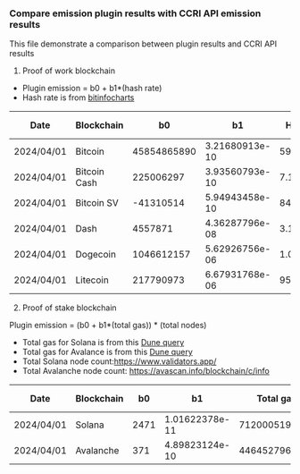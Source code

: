 ### Compare emission plugin results with CCRI API emission results

This file demonstrate a comparison between plugin results and CCRI API results

1. Proof of work blockchain

- Plugin emission = b0 + b1*(hash rate)
- Hash rate is from [bitinfocharts](https://bitinfocharts.com/comparison/bitcoin-hashrate.html)

| Date       | Blockchain   | b0          | b1             | Hash rate  | Plugin emission(g) | CCRI emission(g) | Difference |
|------------|--------------|-------------|----------------|------------|--------------------|------------------|------------|
| 2024/04/01 | Bitcoin      | 45854865890 | 3.21680913e-10 | 593E+18    | 236611647299       | 234924489350     | 0.72 %     |
| 2024/04/01 | Bitcoin Cash | 225006297   | 3.93560793e-10 | 7.1125E+18 | 3024207437         | 2206687119       | 27%        |
| 2024/04/01 | Bitcoin SV   | -41310514   | 5.94943458e-10 | 849E+15    | 463796481          | 358620142        | 22%        |
| 2024/04/01 | Dash         | 4557871     | 4.36287796e-08 | 3.1653E+15 | 142656047          | 141712705        | 0.66%      |
| 2024/04/01 | Dogecoin     | 1046612157  | 5.62926756e-06 | 1.0771E+15 | 7109896245         | 7071077280       | 0.55%      |
| 2024/04/01 | Litecoin     | 217790973   | 6.67931768e-06 | 957E+12    | 6609897992         | 6575001476       | 0.53%      |

2. Proof of stake blockchain

Plugin emission = (b0 + b1*(total gas)) * (total nodes)

- Total gas for Solana is from this [Dune query](https://dune.com/queries/3482896)
- Total gas for Avalance is from this [Dune query]()
- Total Solana node count:https://www.validators.app/
- Total Avalanche node count: https://avascan.info/blockchain/c/info

| Date       | Blockchain | b0   | b1             | Total gas     | Total nodes | Plugin emission(g) | CCRI emission(g) | Difference |
|------------|------------|------|----------------|---------------|-------------|--------------------|------------------|------------|
| 2024/04/01 | Solana     | 2471 | 1.01622378e-11 | 7120005197996 | 1721        | 4376503            | 4765563          | 8.8%       |
| 2024/04/01 | Avalanche  | 371  | 4.89823124e-10 | 44645279607   | 1804        | 707168             | 667235           | 5.6%       |

